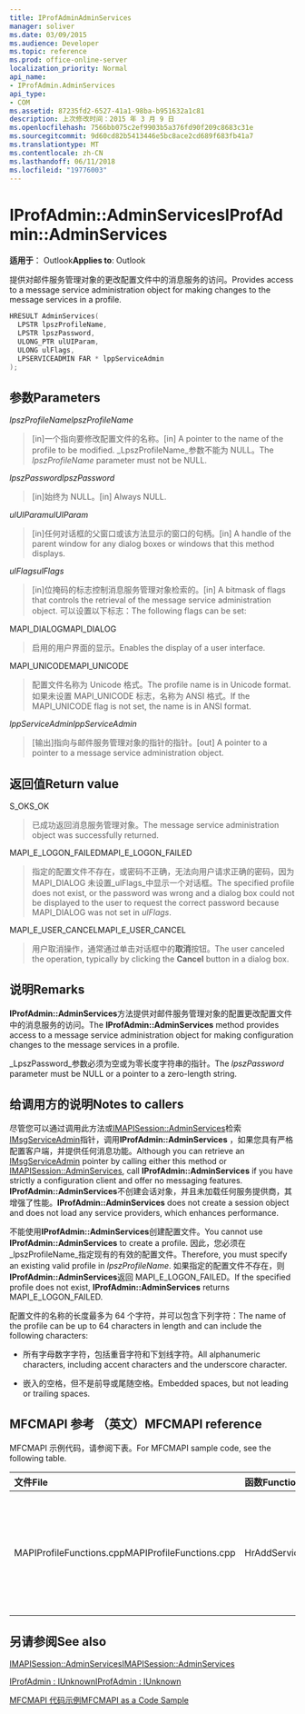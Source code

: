```yaml
---
title: IProfAdminAdminServices
manager: soliver
ms.date: 03/09/2015
ms.audience: Developer
ms.topic: reference
ms.prod: office-online-server
localization_priority: Normal
api_name:
- IProfAdmin.AdminServices
api_type:
- COM
ms.assetid: 87235fd2-6527-41a1-98ba-b951632a1c81
description: 上次修改时间：2015 年 3 月 9 日
ms.openlocfilehash: 7566bb075c2ef9903b5a376fd90f209c8683c31e
ms.sourcegitcommit: 9d60cd82b5413446e5bc8ace2cd689f683fb41a7
ms.translationtype: MT
ms.contentlocale: zh-CN
ms.lasthandoff: 06/11/2018
ms.locfileid: "19776003"
---
```

# <a name="iprofadminadminservices"></a><span data-ttu-id="c9979-103">IProfAdmin::AdminServices</span><span class="sxs-lookup"><span data-stu-id="c9979-103">IProfAdmin::AdminServices</span></span>

  
  
<span data-ttu-id="c9979-104">**适用于**： Outlook</span><span class="sxs-lookup"><span data-stu-id="c9979-104">**Applies to**: Outlook</span></span> 
  
<span data-ttu-id="c9979-105">提供对邮件服务管理对象的更改配置文件中的消息服务的访问。</span><span class="sxs-lookup"><span data-stu-id="c9979-105">Provides access to a message service administration object for making changes to the message services in a profile.</span></span>
  
```cpp
HRESULT AdminServices(
  LPSTR lpszProfileName,
  LPSTR lpszPassword,
  ULONG_PTR ulUIParam,
  ULONG ulFlags,
  LPSERVICEADMIN FAR * lppServiceAdmin
);
```

## <a name="parameters"></a><span data-ttu-id="c9979-106">参数</span><span class="sxs-lookup"><span data-stu-id="c9979-106">Parameters</span></span>

 <span data-ttu-id="c9979-107">_lpszProfileName_</span><span class="sxs-lookup"><span data-stu-id="c9979-107">_lpszProfileName_</span></span>
  
> <span data-ttu-id="c9979-108">[in]一个指向要修改配置文件的名称。</span><span class="sxs-lookup"><span data-stu-id="c9979-108">[in] A pointer to the name of the profile to be modified.</span></span> <span data-ttu-id="c9979-109">_LpszProfileName_参数不能为 NULL。</span><span class="sxs-lookup"><span data-stu-id="c9979-109">The  _lpszProfileName_ parameter must not be NULL.</span></span> 
    
 <span data-ttu-id="c9979-110">_lpszPassword_</span><span class="sxs-lookup"><span data-stu-id="c9979-110">_lpszPassword_</span></span>
  
> <span data-ttu-id="c9979-111">[in]始终为 NULL。</span><span class="sxs-lookup"><span data-stu-id="c9979-111">[in] Always NULL.</span></span> 
    
 <span data-ttu-id="c9979-112">_ulUIParam_</span><span class="sxs-lookup"><span data-stu-id="c9979-112">_ulUIParam_</span></span>
  
> <span data-ttu-id="c9979-113">[in]任何对话框的父窗口或该方法显示的窗口的句柄。</span><span class="sxs-lookup"><span data-stu-id="c9979-113">[in] A handle of the parent window for any dialog boxes or windows that this method displays.</span></span>
    
 <span data-ttu-id="c9979-114">_ulFlags_</span><span class="sxs-lookup"><span data-stu-id="c9979-114">_ulFlags_</span></span>
  
> <span data-ttu-id="c9979-115">[in]位掩码的标志控制消息服务管理对象检索的。</span><span class="sxs-lookup"><span data-stu-id="c9979-115">[in] A bitmask of flags that controls the retrieval of the message service administration object.</span></span> <span data-ttu-id="c9979-116">可以设置以下标志：</span><span class="sxs-lookup"><span data-stu-id="c9979-116">The following flags can be set:</span></span>
    
<span data-ttu-id="c9979-117">MAPI_DIALOG</span><span class="sxs-lookup"><span data-stu-id="c9979-117">MAPI_DIALOG</span></span> 
  
> <span data-ttu-id="c9979-118">启用的用户界面的显示。</span><span class="sxs-lookup"><span data-stu-id="c9979-118">Enables the display of a user interface.</span></span> 
    
<span data-ttu-id="c9979-119">MAPI_UNICODE</span><span class="sxs-lookup"><span data-stu-id="c9979-119">MAPI_UNICODE</span></span> 
  
> <span data-ttu-id="c9979-120">配置文件名称为 Unicode 格式。</span><span class="sxs-lookup"><span data-stu-id="c9979-120">The profile name is in Unicode format.</span></span> <span data-ttu-id="c9979-121">如果未设置 MAPI_UNICODE 标志，名称为 ANSI 格式。</span><span class="sxs-lookup"><span data-stu-id="c9979-121">If the MAPI_UNICODE flag is not set, the name is in ANSI format.</span></span>
    
 <span data-ttu-id="c9979-122">_lppServiceAdmin_</span><span class="sxs-lookup"><span data-stu-id="c9979-122">_lppServiceAdmin_</span></span>
  
> <span data-ttu-id="c9979-123">[输出]指向与邮件服务管理对象的指针的指针。</span><span class="sxs-lookup"><span data-stu-id="c9979-123">[out] A pointer to a pointer to a message service administration object.</span></span>
    
## <a name="return-value"></a><span data-ttu-id="c9979-124">返回值</span><span class="sxs-lookup"><span data-stu-id="c9979-124">Return value</span></span>

<span data-ttu-id="c9979-125">S_OK</span><span class="sxs-lookup"><span data-stu-id="c9979-125">S_OK</span></span> 
  
> <span data-ttu-id="c9979-126">已成功返回消息服务管理对象。</span><span class="sxs-lookup"><span data-stu-id="c9979-126">The message service administration object was successfully returned.</span></span>
    
<span data-ttu-id="c9979-127">MAPI_E_LOGON_FAILED</span><span class="sxs-lookup"><span data-stu-id="c9979-127">MAPI_E_LOGON_FAILED</span></span> 
  
> <span data-ttu-id="c9979-128">指定的配置文件不存在，或密码不正确，无法向用户请求正确的密码，因为 MAPI_DIALOG 未设置_ulFlags_中显示一个对话框。</span><span class="sxs-lookup"><span data-stu-id="c9979-128">The specified profile does not exist, or the password was wrong and a dialog box could not be displayed to the user to request the correct password because MAPI_DIALOG was not set in  _ulFlags_.</span></span>
    
<span data-ttu-id="c9979-129">MAPI_E_USER_CANCEL</span><span class="sxs-lookup"><span data-stu-id="c9979-129">MAPI_E_USER_CANCEL</span></span> 
  
> <span data-ttu-id="c9979-130">用户取消操作，通常通过单击对话框中的**取消**按钮。</span><span class="sxs-lookup"><span data-stu-id="c9979-130">The user canceled the operation, typically by clicking the **Cancel** button in a dialog box.</span></span> 
    
## <a name="remarks"></a><span data-ttu-id="c9979-131">说明</span><span class="sxs-lookup"><span data-stu-id="c9979-131">Remarks</span></span>

<span data-ttu-id="c9979-132">**IProfAdmin::AdminServices**方法提供对邮件服务管理对象的配置更改配置文件中的消息服务的访问。</span><span class="sxs-lookup"><span data-stu-id="c9979-132">The **IProfAdmin::AdminServices** method provides access to a message service administration object for making configuration changes to the message services in a profile.</span></span> 
  
 <span data-ttu-id="c9979-133">_LpszPassword_参数必须为空或为零长度字符串的指针。</span><span class="sxs-lookup"><span data-stu-id="c9979-133">The  _lpszPassword_ parameter must be NULL or a pointer to a zero-length string.</span></span> 
  
## <a name="notes-to-callers"></a><span data-ttu-id="c9979-134">给调用方的说明</span><span class="sxs-lookup"><span data-stu-id="c9979-134">Notes to callers</span></span>

<span data-ttu-id="c9979-135">尽管您可以通过调用此方法或[IMAPISession::AdminServices](imapisession-adminservices.md)检索[IMsgServiceAdmin](imsgserviceadminiunknown.md)指针，调用**IProfAdmin::AdminServices** ，如果您具有严格配置客户端，并提供任何消息功能。</span><span class="sxs-lookup"><span data-stu-id="c9979-135">Although you can retrieve an [IMsgServiceAdmin](imsgserviceadminiunknown.md) pointer by calling either this method or [IMAPISession::AdminServices](imapisession-adminservices.md), call **IProfAdmin::AdminServices** if you have strictly a configuration client and offer no messaging features.</span></span> <span data-ttu-id="c9979-136">**IProfAdmin::AdminServices**不创建会话对象，并且未加载任何服务提供商，其增强了性能。</span><span class="sxs-lookup"><span data-stu-id="c9979-136">**IProfAdmin::AdminServices** does not create a session object and does not load any service providers, which enhances performance.</span></span> 
  
<span data-ttu-id="c9979-137">不能使用**IProfAdmin::AdminServices**创建配置文件。</span><span class="sxs-lookup"><span data-stu-id="c9979-137">You cannot use **IProfAdmin::AdminServices** to create a profile.</span></span> <span data-ttu-id="c9979-138">因此，您必须在_lpszProfileName_指定现有的有效的配置文件。</span><span class="sxs-lookup"><span data-stu-id="c9979-138">Therefore, you must specify an existing valid profile in  _lpszProfileName_.</span></span> <span data-ttu-id="c9979-139">如果指定的配置文件不存在，则**IProfAdmin::AdminServices**返回 MAPI_E_LOGON_FAILED。</span><span class="sxs-lookup"><span data-stu-id="c9979-139">If the specified profile does not exist, **IProfAdmin::AdminServices** returns MAPI_E_LOGON_FAILED.</span></span> 
  
<span data-ttu-id="c9979-140">配置文件的名称的长度最多为 64 个字符，并可以包含下列字符：</span><span class="sxs-lookup"><span data-stu-id="c9979-140">The name of the profile can be up to 64 characters in length and can include the following characters:</span></span>
  
- <span data-ttu-id="c9979-141">所有字母数字字符，包括重音字符和下划线字符。</span><span class="sxs-lookup"><span data-stu-id="c9979-141">All alphanumeric characters, including accent characters and the underscore character.</span></span> 
    
- <span data-ttu-id="c9979-142">嵌入的空格，但不是前导或尾随空格。</span><span class="sxs-lookup"><span data-stu-id="c9979-142">Embedded spaces, but not leading or trailing spaces.</span></span>
    
## <a name="mfcmapi-reference"></a><span data-ttu-id="c9979-143">MFCMAPI 参考 （英文）</span><span class="sxs-lookup"><span data-stu-id="c9979-143">MFCMAPI reference</span></span>

<span data-ttu-id="c9979-144">MFCMAPI 示例代码，请参阅下表。</span><span class="sxs-lookup"><span data-stu-id="c9979-144">For MFCMAPI sample code, see the following table.</span></span>
  
|<span data-ttu-id="c9979-145">**文件**</span><span class="sxs-lookup"><span data-stu-id="c9979-145">**File**</span></span>|<span data-ttu-id="c9979-146">**函数**</span><span class="sxs-lookup"><span data-stu-id="c9979-146">**Function**</span></span>|<span data-ttu-id="c9979-147">**Comment**</span><span class="sxs-lookup"><span data-stu-id="c9979-147">**Comment**</span></span>|
|:-----|:-----|:-----|
|<span data-ttu-id="c9979-148">MAPIProfileFunctions.cpp</span><span class="sxs-lookup"><span data-stu-id="c9979-148">MAPIProfileFunctions.cpp</span></span>  <br/> | <span data-ttu-id="c9979-149">HrAddServiceToProfile</span><span class="sxs-lookup"><span data-stu-id="c9979-149">HrAddServiceToProfile</span></span>  <br/> |<span data-ttu-id="c9979-150">MFCMAPI 使用**IProfAdmin::AdminServices**方法打开选定的配置文件添加服务消息服务管理对象。</span><span class="sxs-lookup"><span data-stu-id="c9979-150">MFCMAPI uses the **IProfAdmin::AdminServices** method to open a message service administration object for the selected profile to add services.</span></span>  <br/> |
   
## <a name="see-also"></a><span data-ttu-id="c9979-151">另请参阅</span><span class="sxs-lookup"><span data-stu-id="c9979-151">See also</span></span>



[<span data-ttu-id="c9979-152">IMAPISession::AdminServices</span><span class="sxs-lookup"><span data-stu-id="c9979-152">IMAPISession::AdminServices</span></span>](imapisession-adminservices.md)
  
[<span data-ttu-id="c9979-153">IProfAdmin : IUnknown</span><span class="sxs-lookup"><span data-stu-id="c9979-153">IProfAdmin : IUnknown</span></span>](iprofadminiunknown.md)


[<span data-ttu-id="c9979-154">MFCMAPI 代码示例</span><span class="sxs-lookup"><span data-stu-id="c9979-154">MFCMAPI as a Code Sample</span></span>](mfcmapi-as-a-code-sample.md)

